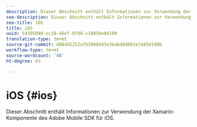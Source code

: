 ```yaml
---
description: Dieser Abschnitt enthält Informationen zur Verwendung der Xamarin-Komponente des Adobe Mobile SDK für iOS.
seo-description: Dieser Abschnitt enthält Informationen zur Verwendung der Xamarin-Komponente des Adobe Mobile SDK für iOS.
seo-title: iOS
title: iOS
uuid: 5439509d-cc18-46ef-97d6-c18059e0d190
translation-type: tm+mt
source-git-commit: d88dd2252afb3900d45e3bab48d601e7a85d190b
workflow-type: tm+mt
source-wordcount: '48'
ht-degree: 6%

---
```



# iOS {#ios}

Dieser Abschnitt enthält Informationen zur Verwendung der Xamarin-Komponente des Adobe Mobile SDK für iOS.

